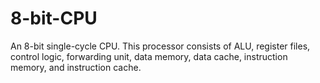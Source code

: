 # 8-bit-CPU
An 8-bit single-cycle CPU. This processor consists of ALU, register files, control logic, forwarding unit, data memory, data cache, instruction memory, and instruction cache.
